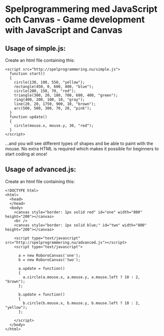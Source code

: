 Spelprogrammering med JavaScript och Canvas - Game development with JavaScript and Canvas
=========================================================================================

Usage of simple.js:
------------------

Create an html file containing this:

    <script src="http://spelprogrammering.nu/simple.js">
      function start()
      {
        circle(130, 100, 550, "yellow");
        rectangle(450, 0, 600, 400, "blue");
        circle(200, 150, 70, "red");
        triangle(300, 20, 180, 700, 600, 400, "green");
        ring(400, 200, 100, 10, "gray");
        line(20, 20, 1750, 900, 10, "brown");
        arc(500, 500, 300, 70, 20, "pink");
      }
      function update()
      {
        circle(mouse.x, mouse.y, 30, "red");
      }
    </script>

...and you will see different types of shapes and be able to paint with the mouse. No extra HTML is required which makes it possible for beginners to start coding at once!

Usage of advanced.js:
---------------------

Create an html file containing this:

    <!DOCTYPE html>
    <html>
      <head>
      </head>
      <body>
        <canvas style="border: 1px solid red" id="one" width="800" height="200"></canvas>
        <br />
        <canvas style="border: 1px solid blue;" id="two" width="800" height="200"></canvas>
    
        <script type="text/javascript" src="http://spelprogrammering.nu/advanced.js"></script>
        <script type="text/javascript">
          
          a = new RoboroCanvas('one');
          b = new RoboroCanvas('two');
    
          a.update = function()
          {
            a.circle(a.mouse.x, a.mouse.y, a.mouse.left ? 10 : 2, "brown");
          };
           
          b.update = function()
          {
            b.circle(b.mouse.x, b.mouse.y, b.mouse.left ? 10 : 2, "yellow");
          };
    
        </script>
      </body>
    </html>

